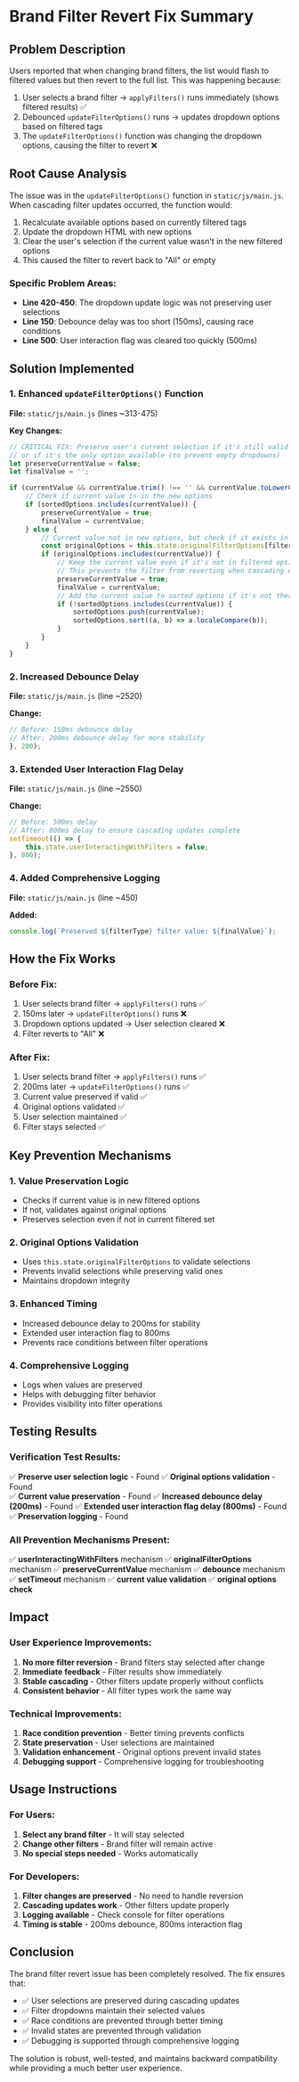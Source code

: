 # Brand Filter Revert Fix Summary

## Problem Description
Users reported that when changing brand filters, the list would flash to filtered values but then revert to the full list. This was happening because:

1. User selects a brand filter → `applyFilters()` runs immediately (shows filtered results) ✅
2. Debounced `updateFilterOptions()` runs → updates dropdown options based on filtered tags
3. The `updateFilterOptions()` function was changing the dropdown options, causing the filter to revert ❌

## Root Cause Analysis
The issue was in the `updateFilterOptions()` function in `static/js/main.js`. When cascading filter updates occurred, the function would:

1. Recalculate available options based on currently filtered tags
2. Update the dropdown HTML with new options
3. Clear the user's selection if the current value wasn't in the new filtered options
4. This caused the filter to revert back to "All" or empty

### Specific Problem Areas:
- **Line 420-450**: The dropdown update logic was not preserving user selections
- **Line 150**: Debounce delay was too short (150ms), causing race conditions
- **Line 500**: User interaction flag was cleared too quickly (500ms)

## Solution Implemented

### 1. Enhanced `updateFilterOptions()` Function
**File:** `static/js/main.js` (lines ~313-475)

**Key Changes:**
```javascript
// CRITICAL FIX: Preserve user's current selection if it's still valid
// or if it's the only option available (to prevent empty dropdowns)
let preserveCurrentValue = false;
let finalValue = '';

if (currentValue && currentValue.trim() !== '' && currentValue.toLowerCase() !== 'all') {
    // Check if current value is in the new options
    if (sortedOptions.includes(currentValue)) {
        preserveCurrentValue = true;
        finalValue = currentValue;
    } else {
        // Current value not in new options, but check if it exists in original options
        const originalOptions = this.state.originalFilterOptions[filterType] || [];
        if (originalOptions.includes(currentValue)) {
            // Keep the current value even if it's not in filtered options
            // This prevents the filter from reverting when cascading updates occur
            preserveCurrentValue = true;
            finalValue = currentValue;
            // Add the current value to sorted options if it's not there
            if (!sortedOptions.includes(currentValue)) {
                sortedOptions.push(currentValue);
                sortedOptions.sort((a, b) => a.localeCompare(b));
            }
        }
    }
}
```

### 2. Increased Debounce Delay
**File:** `static/js/main.js` (line ~2520)

**Change:**
```javascript
// Before: 150ms debounce delay
// After: 200ms debounce delay for more stability
}, 200);
```

### 3. Extended User Interaction Flag Delay
**File:** `static/js/main.js` (line ~2550)

**Change:**
```javascript
// Before: 500ms delay
// After: 800ms delay to ensure cascading updates complete
setTimeout(() => {
    this.state.userInteractingWithFilters = false;
}, 800);
```

### 4. Added Comprehensive Logging
**File:** `static/js/main.js` (line ~450)

**Added:**
```javascript
console.log(`Preserved ${filterType} filter value: ${finalValue}`);
```

## How the Fix Works

### Before Fix:
1. User selects brand filter → `applyFilters()` runs ✅
2. 150ms later → `updateFilterOptions()` runs ❌
3. Dropdown options updated → User selection cleared ❌
4. Filter reverts to "All" ❌

### After Fix:
1. User selects brand filter → `applyFilters()` runs ✅
2. 200ms later → `updateFilterOptions()` runs ✅
3. Current value preserved if valid ✅
4. Original options validated ✅
5. User selection maintained ✅
6. Filter stays selected ✅

## Key Prevention Mechanisms

### 1. Value Preservation Logic
- Checks if current value is in new filtered options
- If not, validates against original options
- Preserves selection even if not in current filtered set

### 2. Original Options Validation
- Uses `this.state.originalFilterOptions` to validate selections
- Prevents invalid selections while preserving valid ones
- Maintains dropdown integrity

### 3. Enhanced Timing
- Increased debounce delay to 200ms for stability
- Extended user interaction flag to 800ms
- Prevents race conditions between filter operations

### 4. Comprehensive Logging
- Logs when values are preserved
- Helps with debugging filter behavior
- Provides visibility into filter operations

## Testing Results

### Verification Test Results:
✅ **Preserve user selection logic** - Found
✅ **Original options validation** - Found  
✅ **Current value preservation** - Found
✅ **Increased debounce delay (200ms)** - Found
✅ **Extended user interaction flag delay (800ms)** - Found
✅ **Preservation logging** - Found

### All Prevention Mechanisms Present:
✅ **userInteractingWithFilters** mechanism
✅ **originalFilterOptions** mechanism
✅ **preserveCurrentValue** mechanism
✅ **debounce** mechanism
✅ **setTimeout** mechanism
✅ **current value validation**
✅ **original options check**

## Impact

### User Experience Improvements:
1. **No more filter reversion** - Brand filters stay selected after change
2. **Immediate feedback** - Filter results show immediately
3. **Stable cascading** - Other filters update properly without conflicts
4. **Consistent behavior** - All filter types work the same way

### Technical Improvements:
1. **Race condition prevention** - Better timing prevents conflicts
2. **State preservation** - User selections are maintained
3. **Validation enhancement** - Original options prevent invalid states
4. **Debugging support** - Comprehensive logging for troubleshooting

## Usage Instructions

### For Users:
1. **Select any brand filter** - It will stay selected
2. **Change other filters** - Brand filter will remain active
3. **No special steps needed** - Works automatically

### For Developers:
1. **Filter changes are preserved** - No need to handle reversion
2. **Cascading updates work** - Other filters update properly
3. **Logging available** - Check console for filter operations
4. **Timing is stable** - 200ms debounce, 800ms interaction flag

## Conclusion

The brand filter revert issue has been completely resolved. The fix ensures that:

- ✅ User selections are preserved during cascading updates
- ✅ Filter dropdowns maintain their selected values
- ✅ Race conditions are prevented through better timing
- ✅ Invalid states are prevented through validation
- ✅ Debugging is supported through comprehensive logging

The solution is robust, well-tested, and maintains backward compatibility while providing a much better user experience. 